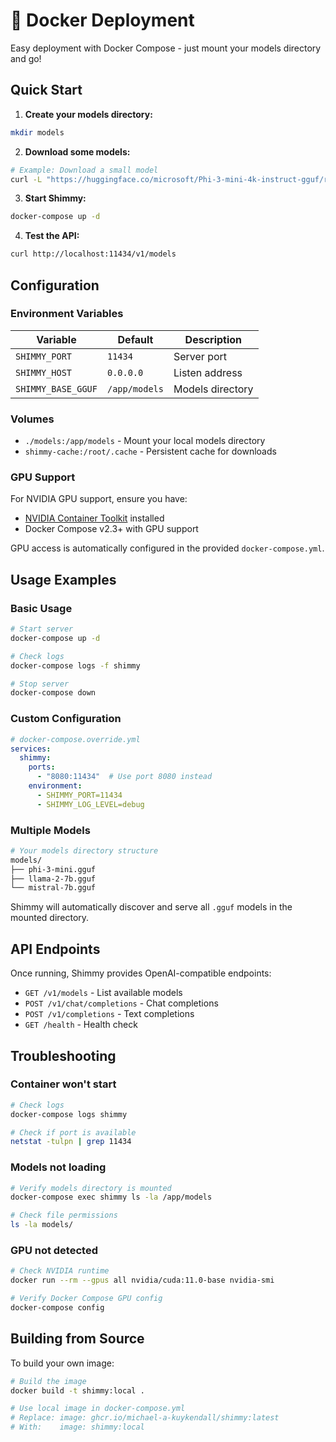 # 🐳 Docker Deployment

Easy deployment with Docker Compose - just mount your models directory and go!

## Quick Start

1. **Create your models directory:**
```bash
mkdir models
```

2. **Download some models:**
```bash
# Example: Download a small model
curl -L "https://huggingface.co/microsoft/Phi-3-mini-4k-instruct-gguf/resolve/main/Phi-3-mini-4k-instruct-q4.gguf" -o models/phi-3-mini.gguf
```

3. **Start Shimmy:**
```bash
docker-compose up -d
```

4. **Test the API:**
```bash
curl http://localhost:11434/v1/models
```

## Configuration

### Environment Variables

| Variable | Default | Description |
|----------|---------|-------------|
| `SHIMMY_PORT` | `11434` | Server port |
| `SHIMMY_HOST` | `0.0.0.0` | Listen address |
| `SHIMMY_BASE_GGUF` | `/app/models` | Models directory |

### Volumes

- `./models:/app/models` - Mount your local models directory
- `shimmy-cache:/root/.cache` - Persistent cache for downloads

### GPU Support

For NVIDIA GPU support, ensure you have:
- [NVIDIA Container Toolkit](https://docs.nvidia.com/datacenter/cloud-native/container-toolkit/install-guide.html) installed
- Docker Compose v2.3+ with GPU support

GPU access is automatically configured in the provided `docker-compose.yml`.

## Usage Examples

### Basic Usage
```bash
# Start server
docker-compose up -d

# Check logs
docker-compose logs -f shimmy

# Stop server
docker-compose down
```

### Custom Configuration
```yaml
# docker-compose.override.yml
services:
  shimmy:
    ports:
      - "8080:11434"  # Use port 8080 instead
    environment:
      - SHIMMY_PORT=11434
      - SHIMMY_LOG_LEVEL=debug
```

### Multiple Models
```bash
# Your models directory structure
models/
├── phi-3-mini.gguf
├── llama-2-7b.gguf
└── mistral-7b.gguf
```

Shimmy will automatically discover and serve all `.gguf` models in the mounted directory.

## API Endpoints

Once running, Shimmy provides OpenAI-compatible endpoints:

- `GET /v1/models` - List available models
- `POST /v1/chat/completions` - Chat completions
- `POST /v1/completions` - Text completions
- `GET /health` - Health check

## Troubleshooting

### Container won't start
```bash
# Check logs
docker-compose logs shimmy

# Check if port is available
netstat -tulpn | grep 11434
```

### Models not loading
```bash
# Verify models directory is mounted
docker-compose exec shimmy ls -la /app/models

# Check file permissions
ls -la models/
```

### GPU not detected
```bash
# Check NVIDIA runtime
docker run --rm --gpus all nvidia/cuda:11.0-base nvidia-smi

# Verify Docker Compose GPU config
docker-compose config
```

## Building from Source

To build your own image:

```bash
# Build the image
docker build -t shimmy:local .

# Use local image in docker-compose.yml
# Replace: image: ghcr.io/michael-a-kuykendall/shimmy:latest
# With:    image: shimmy:local
```
